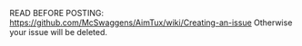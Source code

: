 READ BEFORE POSTING:
https://github.com/McSwaggens/AimTux/wiki/Creating-an-issue
Otherwise your issue will be deleted.
